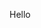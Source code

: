 <!DOCTYPE html>
<html lang = "en">
<head>
  <title>World</title>
</head
 <body>
  <p>Hello</p>
  </body>
  
  
  
  
  </html>
